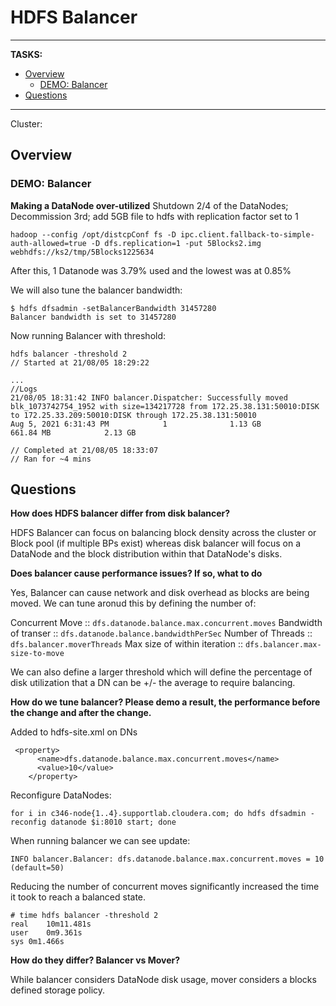 # HDFS Balancer

---
__TASKS:__

<!-- toc -->

- [Overview](#Overview)
  * [DEMO: Balancer](#DEMO-Balancer)
- [Questions](#Questions)

<!-- tocstop -->

---


Cluster: 

## Overview 


### DEMO: Balancer 


__Making a DataNode over-utilized__
Shutdown 2/4 of the DataNodes; Decommission 3rd; add 5GB file to hdfs with replication factor set to 1

```
hadoop --config /opt/distcpConf fs -D ipc.client.fallback-to-simple-auth-allowed=true -D dfs.replication=1 -put 5Blocks2.img webhdfs://ks2/tmp/5Blocks1225634
```

After this, 1 Datanode was 3.79% used and the lowest was at 0.85%

We will also tune the balancer bandwidth: 
```
$ hdfs dfsadmin -setBalancerBandwidth 31457280
Balancer bandwidth is set to 31457280
```

Now running Balancer with threshold: 

```
hdfs balancer -threshold 2
// Started at 21/08/05 18:29:22

...
//Logs
21/08/05 18:31:42 INFO balancer.Dispatcher: Successfully moved blk_1073742754_1952 with size=134217728 from 172.25.38.131:50010:DISK to 172.25.33.209:50010:DISK through 172.25.38.131:50010
Aug 5, 2021 6:31:43 PM            1              1.13 GB           661.84 MB            2.13 GB

// Completed at 21/08/05 18:33:07
// Ran for ~4 mins
```

## Questions


__How does HDFS balancer differ from disk balancer?__

HDFS Balancer can focus on balancing block density across the cluster or Block pool (if multiple BPs exist) whereas disk balancer will focus on a DataNode and the block distribution within that DataNode's disks. 

__Does balancer cause performance issues? If so, what to do__

Yes, Balancer can cause network and disk overhead as blocks are being moved. We can tune aronud this by defining the number of: 

Concurrent Move :: `dfs.datanode.balance.max.concurrent.moves`
Bandwidth of transer :: `dfs.datanode.balance.bandwidthPerSec`
Number of Threads :: `dfs.balancer.moverThreads`
Max size of within iteration :: `dfs.balancer.max-size-to-move`

We can also define a larger threshold which will define the percentage of disk utilization that a DN can be +/- the average to require balancing.

__How do we tune balancer? Please demo a result, the performance before the change and after the change.__

Added to hdfs-site.xml on DNs
```
 <property>
      <name>dfs.datanode.balance.max.concurrent.moves</name>
      <value>10</value>
    </property>
```
Reconfigure DataNodes: 

```
for i in c346-node{1..4}.supportlab.cloudera.com; do hdfs dfsadmin -reconfig datanode $i:8010 start; done
```
When running balancer we can see update: 
```
INFO balancer.Balancer: dfs.datanode.balance.max.concurrent.moves = 10 (default=50)
```

Reducing the number of concurrent moves significantly increased the time it took to reach a balanced state. 

```
# time hdfs balancer -threshold 2
real    10m11.481s
user    0m9.361s
sys 0m1.466s
```

__How do they differ? Balancer vs Mover?__

While balancer considers DataNode disk usage, mover considers a blocks defined storage policy. 

